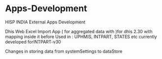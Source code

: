 # Apps-Development
HISP INDIA External Apps Development

Dhis Web Excel Import App ( for aggregated data with )for dhis 2.30 with mapping inside it before Used in : UPHMIS, INTPART, STATES etc
currently developed forINTPART-v30

Changes in storing data from systemSettings to dataStore